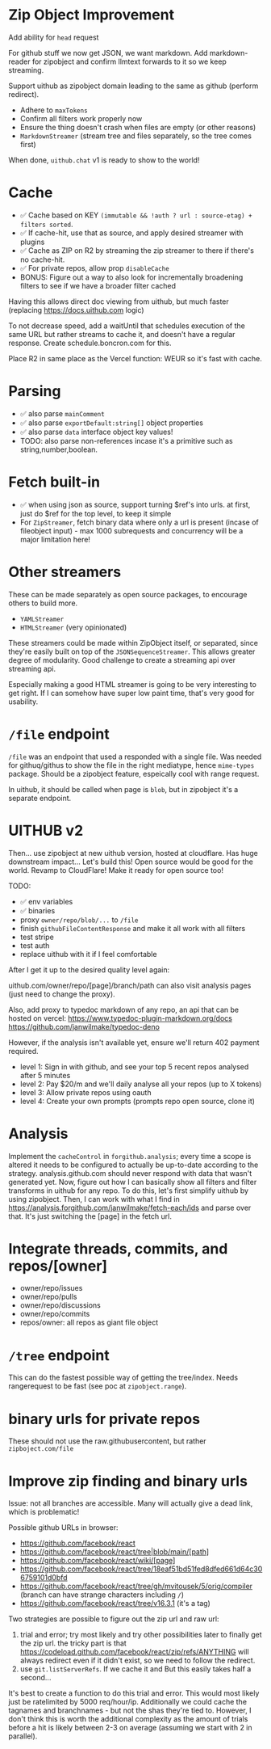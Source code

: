 # Zip Object Improvement

Add ability for `head` request

For github stuff we now get JSON, we want markdown. Add markdown-reader for zipobject and confirm llmtext forwards to it so we keep streaming.

Support uithub as zipobject domain leading to the same as github (perform redirect).

- Adhere to `maxTokens`
- Confirm all filters work properly now
- Ensure the thing doesn't crash when files are empty (or other reasons)
- `MarkdownStreamer` (stream tree and files separately, so the tree comes first)

When done, `uithub.chat` v1 is ready to show to the world!

# Cache

- ✅ Cache based on KEY `(immutable && !auth ? url : source-etag) + filters sorted`.
- ✅ If cache-hit, use that as source, and apply desired streamer with plugins
- ✅ Cache as ZIP on R2 by streaming the zip streamer to there if there's no cache-hit.
- ✅ For private repos, allow prop `disableCache`
- BONUS: Figure out a way to also look for incrementally broadening filters to see if we have a broader filter cached

Having this allows direct doc viewing from uithub, but much faster (replacing https://docs.uithub.com logic)

To not decrease speed, add a waitUntil that schedules execution of the same URL but rather streams to cache it, and doesn't have a regular response. Create schedule.boncron.com for this.

Place R2 in same place as the Vercel function: WEUR so it's fast with cache.

# Parsing

- ✅ also parse `mainComment`
- ✅ also parse `exportDefault:string[]` object properties
- ✅ also parse `data` interface object key values!
- TODO: also parse non-references incase it's a primitive such as string,number,boolean.

# Fetch built-in

- ✅ when using json as source, support turning $ref's into urls. at first, just do $ref for the top level, to keep it simple
- For `ZipStreamer`, fetch binary data where only a url is present (incase of fileobject input) - max 1000 subrequests and concurrency will be a major limitation here!

# Other streamers

These can be made separately as open source packages, to encourage others to build more.

- `YAMLStreamer`
- `HTMLStreamer` (very opinionated)

These streamers could be made within ZipObject itself, or separated, since they're easily built on top of the `JSONSequenceStreamer`. This allows greater degree of modularity. Good challenge to create a streaming api over streaming api.

Especially making a good HTML streamer is going to be very interesting to get right. If I can somehow have super low paint time, that's very good for usability.

# `/file` endpoint

`/file` was an endpoint that used a responded with a single file. Was needed for githuq/githus to show the file in the right mediatype, hence `mime-types` package. Should be a zipobject feature, espeically cool with range request.

In uithub, it should be called when page is `blob`, but in zipobject it's a separate endpoint.

# UITHUB v2

Then... use zipobject at new uithub version, hosted at cloudflare. Has huge downstream impact... Let's build this! Open source would be good for the world. Revamp to CloudFlare! Make it ready for open source too!

TODO:

- ✅ env variables
- ✅ binaries
- proxy `owner/repo/blob/...` to `/file`
- finish `githubFileContentResponse` and make it all work with all filters
- test stripe
- test auth
- replace uithub with it if I feel comfortable

After I get it up to the desired quality level again:

uithub.com/owner/repo/[page]/branch/path can also visit analysis pages (just need to change the proxy).

Also, add proxy to typedoc markdown of any repo, an api that can be hosted on vercel: https://www.typedoc-plugin-markdown.org/docs https://github.com/janwilmake/typedoc-deno

However, if the analysis isn't available yet, ensure we'll return 402 payment required.

- level 1: Sign in with github, and see your top 5 recent repos analysed after 5 minutes
- level 2: Pay $20/m and we'll daily analyse all your repos (up to X tokens)
- level 3: Allow private repos using oauth
- level 4: Create your own prompts (prompts repo open source, clone it)

# Analysis

Implement the `cacheControl` in `forgithub.analysis`; every time a scope is altered it needs to be configured to actually be up-to-date according to the strategy. analysis.github.com should never respond with data that wasn't generated yet. Now, figure out how I can basically show all filters and filter transforms in uithub for any repo. To do this, let's first simplify uithub by using zipobject. Then, I can work with what I find in https://analysis.forgithub.com/janwilmake/fetch-each/ids and parse over that. It's just switching the [page] in the fetch url.

# Integrate threads, commits, and repos/[owner]

- owner/repo/issues
- owner/repo/pulls
- owner/repo/discussions
- owner/repo/commits
- repos/owner: all repos as giant file object

# `/tree` endpoint

This can do the fastest possible way of getting the tree/index. Needs rangerequest to be fast (see poc at `zipobject.range`).

# binary urls for private repos

These should not use the raw.githubusercontent, but rather `zipboject.com/file`

# Improve zip finding and binary urls

Issue: not all branches are accessible. Many will actually give a dead link, which is problematic!

Possible github URLs in browser:

- https://github.com/facebook/react
- https://github.com/facebook/react/tree|blob/main/[path]
- https://github.com/facebook/react/wiki/[page]
- https://github.com/facebook/react/tree/18eaf51bd51fed8dfed661d64c306759101d0bfd
- https://github.com/facebook/react/tree/gh/mvitousek/5/orig/compiler (branch can have strange characters including `/`)
- https://github.com/facebook/react/tree/v16.3.1 (it's a tag)

Two strategies are possible to figure out the zip url and raw url:

1. trial and error; try most likely and try other possibilities later to finally get the zip url. the tricky part is that https://codeload.github.com/facebook/react/zip/refs/ANYTHING will always redirect even if it didn't exist, so we need to follow the redirect.
2. use `git.listServerRefs`. If we cache it and But this easily takes half a second...

It's best to create a function to do this trial and error. This would most likely just be ratelimited by 5000 req/hour/ip. Additionally we could cache the tagnames and branchnames - but not the shas they're tied to. However, I don't think this is worth the additional complexity as the amount of trials before a hit is likely between 2-3 on average (assuming we start with 2 in parallel).
